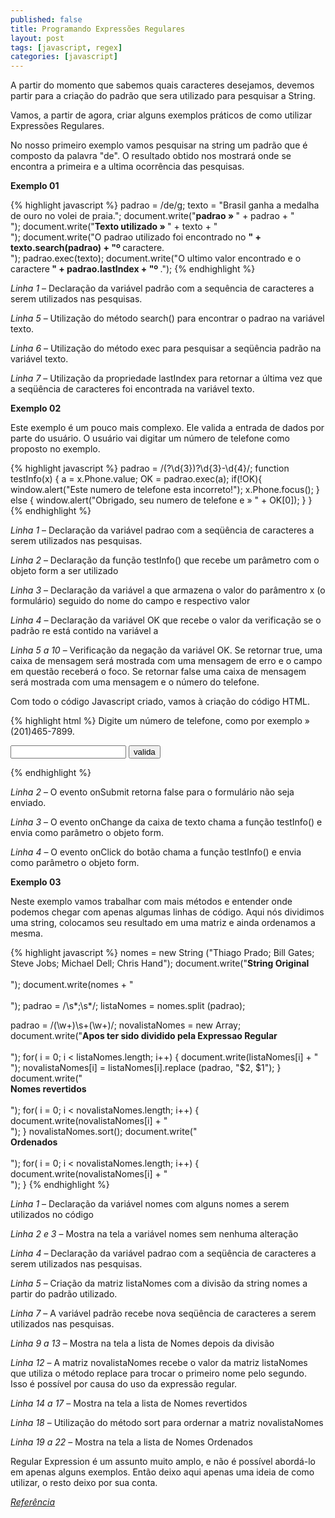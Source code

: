 ```yaml
---
published: false
title: Programando Expressões Regulares
layout: post
tags: [javascript, regex]
categories: [javascript]
---
```

A partir do momento que sabemos quais caracteres desejamos, devemos partir para a criação do padrão que sera utilizado para pesquisar a String.

Vamos, a partir de agora, criar alguns exemplos práticos de como utilizar Expressões Regulares.

No nosso primeiro exemplo vamos pesquisar na string um padrão que é composto da palavra "de". O resultado obtido nos mostrará onde se encontra a primeira e a ultima ocorrência das pesquisas.

**Exemplo 01**

{% highlight javascript %}
padrao = /de/g;
texto = "Brasil ganha a medalha de ouro no volei de praia.";
document.write("<b>padrao » </b>" + padrao + "<br>");
document.write("<b>Texto utilizado » </b>" + texto + "<br>");
document.write("O padrao utilizado foi encontrado no <b>" + texto.search(padrao) + "º </b>caractere.<br>");
padrao.exec(texto);
document.write("O ultimo valor encontrado e o caractere<b> " + padrao.lastIndex + "º </b>.");
{% endhighlight %}

*Linha 1* – Declaração da variável padrão com a sequência de caracteres a serem utilizados nas pesquisas.

*Linha 5* – Utilização do método search() para encontrar o padrao na variável texto.

*Linha 6* – Utilização do método exec para pesquisar a seqüência padrão na variável texto.

*Linha 7* – Utilização da propriedade lastIndex para retornar a última vez que a seqüência de caracteres foi encontrada na variável texto.

**Exemplo 02**

Este exemplo é um pouco mais complexo. Ele valida a entrada de dados por parte do usuário. O usuário vai digitar um número de telefone como proposto no exemplo.

{% highlight javascript %}
padrao = /\(?\d{3}\)?\d{3}-\d{4}/;
function testInfo(x) {
  a = x.Phone.value;
  OK = padrao.exec(a);
  if(!OK){
    window.alert("Este numero de telefone esta incorreto!");
    x.Phone.focus();
  } else {
    window.alert("Obrigado, seu numero de telefone e » " + OK[0]);
  }
}
{% endhighlight %}

*Linha 1* – Declaração da variável padrao com a seqüência de caracteres a serem utilizados nas pesquisas.

*Linha 2* – Declaração da função testInfo() que recebe um parâmetro com o objeto form a ser utilizado

*Linha 3* – Declaração da variável a que armazena o valor do parâmentro x (o formulário) seguido do nome do campo e respectivo valor

*Linha 4* – Declaração da variável OK que recebe o valor da verificação se o padrão re está contido na variável a

*Linha 5 a 10* – Verificação da negação da variável OK. Se retornar true, uma caixa de mensagem será mostrada com uma mensagem de erro e o campo em questão receberá o foco. Se retornar false uma caixa de mensagem será mostrada com uma mensagem e o número do telefone.

Com todo o código Javascript criado, vamos à criação do código HTML.

{% highlight html %}
Digite um número de telefone, como por exemplo » (201)465-7899.
<form onsubmit="return false;">
  <input type="text" name="Phone" onchange="testInfo(this.form);">
  <input type="button" value="valida" onclick="testInfo(this.form);">
</form>
{% endhighlight %}

*Linha 2* – O evento onSubmit retorna false para o formulário não seja enviado.

*Linha 3* – O evento onChange da caixa de texto chama a função testInfo() e envia como parâmetro o objeto form.

*Linha 4* – O evento onClick do botão chama a função testInfo() e envia como parâmetro o objeto form.

**Exemplo 03**

Neste exemplo vamos trabalhar com mais métodos e entender onde podemos chegar com apenas algumas linhas de código. Aqui nós dividimos uma string, colocamos seu resultado em uma matriz e ainda ordenamos a mesma.

{% highlight javascript %}
nomes = new String ("Thiago Prado; Bill Gates; Steve Jobs; Michael Dell; Chris Hand");
document.write("<b>String Original</b><br><br>");
document.write(nomes + "<br><br>");
padrao = /\s*;\s*/;
listaNomes = nomes.split (padrao);

padrao = /(\w+)\s+(\w+)/;
novalistaNomes = new Array;
document.write("<b>Apos ter sido dividido pela Expressao Regular</b><br><br>");
for( i = 0; i < listaNomes.length; i++) {
  document.write(listaNomes[i] + "<br>");
  novalistaNomes[i] = listaNomes[i].replace (padrao, "$2, $1");
}
document.write("<br><b>Nomes revertidos</b><br><br>");
for( i = 0; i < novalistaNomes.length; i++) {
  document.write(novalistaNomes[i] + "<br>");
}
novalistaNomes.sort();
document.write("<br> <b>Ordenados</b><br><br>");
for( i = 0; i < novalistaNomes.length; i++) {
  document.write(novalistaNomes[i] + "<br>");
}
{% endhighlight %}

*Linha 1* – Declaração da variável nomes com alguns nomes a serem utilizados no código

*Linha 2 e 3* – Mostra na tela a variável nomes sem nenhuma alteração

*Linha 4* – Declaração da variável padrao com a seqüência de caracteres a serem utilizados nas pesquisas.

*Linha 5* – Criação da matriz listaNomes com a divisão da string nomes a partir do padrão utilizado.

*Linha 7* – A variável padrão recebe nova seqüência de caracteres a serem utilizados nas pesquisas.

*Linha 9 a 13* – Mostra na tela a lista de Nomes depois da divisão

*Linha 12* – A matriz novalistaNomes recebe o valor da matriz listaNomes que utiliza o método replace para trocar o primeiro nome pelo segundo. Isso é possível por causa do uso da expressão regular.

*Linha 14 a 17* – Mostra na tela a lista de Nomes revertidos

*Linha 18* – Utilização do método sort para ordernar a matriz novalistaNomes

*Linha 19 a 22* – Mostra na tela a lista de Nomes Ordenados

Regular Expression é um assunto muito amplo, e não é possível abordá-lo em apenas alguns exemplos. Então deixo aqui apenas uma ideia de como utilizar, o resto deixo por sua conta.

*<a href="http://imasters.com.br/artigo/2515/javascript/regular_expression/" target="_blank">Referência</a>*